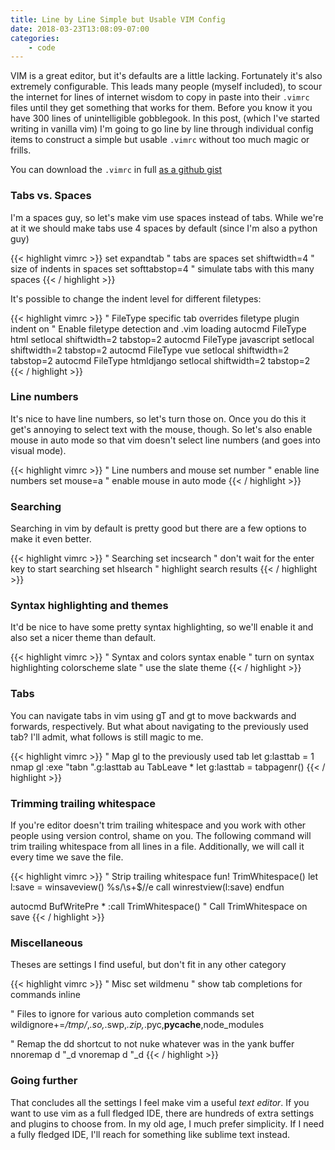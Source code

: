```yaml
---
title: Line by Line Simple but Usable VIM Config
date: 2018-03-23T13:08:09-07:00
categories:
    - code
---
```


VIM is a great editor, but it's defaults are a little lacking. Fortunately
it's also extremely configurable. This leads many people (myself included),
to scour the internet for lines of internet wisdom to copy in paste into
their `.vimrc` files until they get something that works for them. Before
you know it you have 300 lines of unintelligible gobblegook. In this post,
(which I've started writing in vanilla vim) I'm going to go line by line
through individual config items to construct a simple but usable `.vimrc`
without too much magic or frills.

<!--more-->

You can download the `.vimrc` in full [as a github gist](https://gist.github.com/Fingel/9fdbe9b2d271421f894d06c8418264e6)

### Tabs vs. Spaces
I'm a spaces guy, so let's make vim use spaces instead of tabs. While we're at it
we should make tabs use 4 spaces by default (since I'm also a python guy)

{{< highlight vimrc >}}
set expandtab 		" tabs are spaces
set shiftwidth=4	" size of indents in spaces
set softtabstop=4	" simulate tabs with this many spaces
{{< / highlight >}}

It's possible to change the indent level for different filetypes:

{{< highlight vimrc >}}
" FileType specific tab overrides
filetype plugin indent on " Enable filetype detection and <filetype>.vim loading
autocmd FileType html setlocal shiftwidth=2 tabstop=2
autocmd FileType javascript setlocal shiftwidth=2 tabstop=2
autocmd FileType vue setlocal shiftwidth=2 tabstop=2
autocmd FileType htmldjango setlocal shiftwidth=2 tabstop=2
{{< / highlight >}}

### Line numbers
It's nice to have line numbers, so let's turn those on. Once you do this it get's
annoying to select text with the mouse, though. So let's also enable mouse in auto
mode so that vim doesn't select line numbers (and goes into visual mode).

{{< highlight vimrc >}}
" Line numbers and mouse
set number      " enable line numbers
set mouse=a     " enable mouse in auto mode
{{< / highlight >}}

### Searching
Searching in vim by default is pretty good but there are a few options to make it
even better.

{{< highlight vimrc >}}
" Searching
set incsearch   " don't wait for the enter key to start searching
set hlsearch    " highlight search results
{{< / highlight >}}

### Syntax highlighting and themes
It'd be nice to have some pretty syntax highlighting, so we'll enable it and
also set a nicer theme than default.

{{< highlight vimrc >}}
" Syntax and colors
syntax enable       " turn on syntax highlighting
colorscheme slate   " use the slate theme
{{< / highlight >}}


### Tabs
You can navigate tabs in vim using gT and gt to move backwards and forwards,
respectively. But what about navigating to the previously used tab? I'll
admit, what follows is still magic to me.

{{< highlight vimrc >}}
" Map gl to the previously used tab
let g:lasttab = 1
nmap gl :exe "tabn ".g:lasttab<CR>
au TabLeave * let g:lasttab = tabpagenr()
{{< / highlight >}}

### Trimming trailing whitespace
If you're editor doesn't trim trailing whitespace and you work with other
people using version control, shame on you. The following command will
trim trailing whitespace from all lines in a file. Additionally, we will
call it every time we save the file.

{{< highlight vimrc >}}
" Strip trailing whitespace
fun! TrimWhitespace()
    let l:save = winsaveview()
    %s/\s\+$//e
    call winrestview(l:save)
endfun

autocmd BufWritePre * :call TrimWhitespace() " Call TrimWhitespace on save
{{< / highlight >}}

### Miscellaneous
Theses are settings I find useful, but don't fit in any other category

{{< highlight vimrc >}}
" Misc
set wildmenu    " show tab completions for commands inline

" Files to ignore for various auto completion commands
set wildignore+=*/tmp/*,*.so,*.swp,*.zip,*.pyc,__pycache__,node_modules

" Remap the dd shortcut to not nuke whatever was in the yank buffer
nnoremap d "_d
vnoremap d "_d
{{< / highlight >}}

### Going further
That concludes all the settings I feel make vim a useful _text editor_. If you want to use
vim as a full fledged IDE, there are hundreds of extra settings and plugins to choose from.
In my old age, I much prefer simplicity. If I need a fully fledged IDE, I'll reach for
something like sublime text instead.
